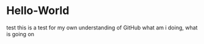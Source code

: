 # Hello-World
test
this is a test for my own understanding of GitHub
what am i doing, what is going on 
